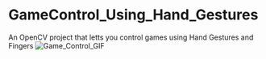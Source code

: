 # GameControl_Using_Hand_Gestures
An OpenCV project that letts you control games using Hand Gestures and Fingers
![Game_Control_GIF]()
